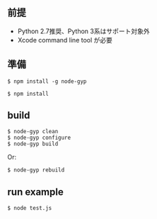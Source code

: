 ## 前提

- Python 2.7推奨、Python 3系はサポート対象外
- Xcode command line tool が必要

## 準備

```
$ npm install -g node-gyp
```

```
$ npm install
```

## build

```
$ node-gyp clean
$ node-gyp configure
$ node-gyp build
```

Or:

```
$ node-gyp rebuild
```

## run example

```
$ node test.js
```
